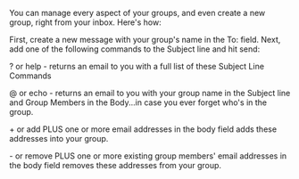 You can manage every aspect of your groups, and even create a new group, right from your inbox. Here's how:

First, create a new message with your group's name in the To: field. Next, add one of the following commands to the Subject line and hit send:

? or help - returns an email to you with a full list of these Subject Line Commands

@ or echo - returns an email to you with your group name in the Subject line and Group Members in the Body...in case you ever forget who's in the group.

\+ or add PLUS one or more email addresses in the body field adds these addresses into your group.

\- or remove PLUS one or more existing group members' email addresses in the body field removes these addresses from your group.